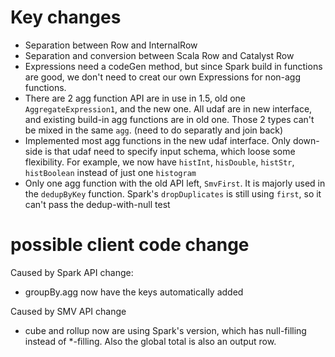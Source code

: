 # Key changes

* Separation between Row and InternalRow
* Separation and conversion between Scala Row and Catalyst Row
* Expressions need a codeGen method, but since Spark build in functions are good, we don't need to creat our own Expressions for non-agg functions.
* There are 2 agg function API are in use in 1.5, old one `AggregateExpression1`, and the new one. All udaf are in new interface, and existing build-in agg functions are in old one. Those 2 types can't be mixed in the same `agg`. (need to do separatly and join back)
* Implemented most agg functions in the new udaf interface. Only down-side is that udaf need to specify input schema, which loose some flexibility. For example, we now have `histInt`, `hisDouble`, `histStr`, `histBoolean` instead of just one `histogram`
* Only one agg function with the old API left, `SmvFirst`. It is majorly used in the `dedupByKey` function. Spark's `dropDuplicates` is still using `first`, so it can't pass the dedup-with-null test

# possible client code change

Caused by Spark API change:
* groupBy.agg now have the keys automatically added

Caused by SMV API change
* cube and rollup now are using Spark's version, which has null-filling instead of *-filling. Also the global total is also an output row.
 
